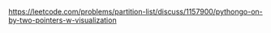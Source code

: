 https://leetcode.com/problems/partition-list/discuss/1157900/pythongo-on-by-two-pointers-w-visualization